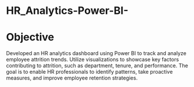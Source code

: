 # HR_Analytics-Power-BI-

# Objective
Developed an HR analytics dashboard using Power BI to track and analyze employee attrition trends. Utilize visualizations to showcase key factors contributing to attrition, such as department, tenure, and performance. The goal is to enable HR professionals to identify patterns, take proactive measures, and improve employee retention strategies.
